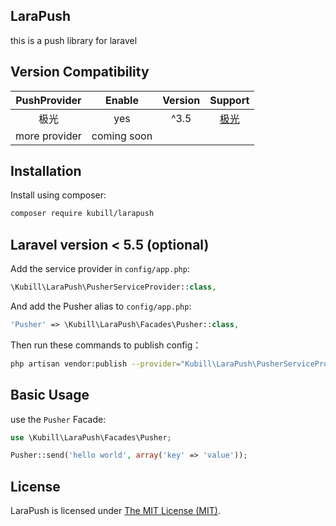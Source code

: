## LaraPush

this is a push library for laravel

## Version Compatibility

| PushProvider     | Enable |  Version  | Support |
|:-------:|:-------:|:-----:|:-------:|
| 极光 |  yes |  ^3.5   | [极光](https://www.jiguang.cn/) |
| more provider | coming soon | | |

Installation
------------

Install using composer:

```bash
composer require kubill/larapush
```

Laravel version < 5.5 (optional)
------------------

Add the service provider in `config/app.php`:

```php
\Kubill\LaraPush\PusherServiceProvider::class,
```

And add the Pusher alias to `config/app.php`:

```php
'Pusher' => \Kubill\LaraPush\Facades\Pusher::class,
```

Then run these commands to publish config：

```bash
php artisan vendor:publish --provider="Kubill\LaraPush\PusherServiceProvider"
```

Basic Usage
-----------

use the `Pusher` Facade:

```php
use \Kubill\LaraPush\Facades\Pusher;

Pusher::send('hello world', array('key' => 'value'));
```

## License

LaraPush is licensed under [The MIT License (MIT)](LICENSE).
